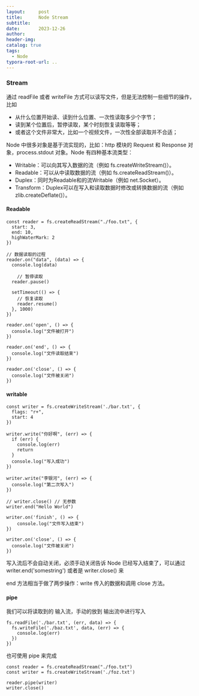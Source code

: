```yaml
---
layout:     post
title:      Node Stream
subtitle:  
date:       2023-12-26
author:     
header-img: 
catalog: true
tags:
  - Node
typora-root-url: ..
---
```


### Stream

通过 readFile 或者 writeFile 方式可以读写文件，但是无法控制一些细节的操作，比如

- 从什么位置开始读、读到什么位置、一次性读取多少个字节；
- 读到某个位置后，暂停读取，某个时刻恢复读取等等；
- 或者这个文件非常大，比如一个视频文件，一次性全部读取并不合适；

Node 中很多对象是基于流实现的，比如：http 模块的 Request 和 Response 对象，process.stdout 对象。Node 有四种基本流类型：

- Writable：可以向其写入数据的流（例如 fs.createWriteStream()）。
- Readable：可以从中读取数据的流（例如 fs.createReadStream()）。
- Duplex：同时为Readable和的流Writable（例如 net.Socket）。
- Transform：Duplex可以在写入和读取数据时修改或转换数据的流（例如zlib.createDeflate()）。

#### Readable

```
const reader = fs.createReadStream("./foo.txt", {
  start: 3,
  end: 10,
  highWaterMark: 2
})

// 数据读取的过程
reader.on("data", (data) => {
  console.log(data)
	
	// 暂停读取
  reader.pause()

  setTimeout(() => {
  	// 恢复读取
    reader.resume()
  }, 1000)
})

reader.on('open', () => {
  console.log("文件被打开")
})

reader.on('end', () => {
  console.log("文件读取结束")
})

reader.on('close', () => {
  console.log("文件被关闭")
})
```

#### writable

```
const writer = fs.createWriteStream('./bar.txt', {
  flags: "r+",
  start: 4
})

writer.write("你好啊", (err) => {
  if (err) {
    console.log(err)
    return
  }
  console.log("写入成功")
})

writer.write("李银河", (err) => {
  console.log("第二次写入")
})

// writer.close() // 无参数
writer.end("Hello World")

writer.on('finish', () => {
	console.log("文件写入结束")
})

writer.on('close', () => {
  console.log("文件被关闭")
})
```

写入流后不会自动关闭，必须手动关闭告诉 Node 已经写入结束了，可以通过 writer.end('somestring') 或者是 writer.close() 来

end 方法相当于做了两步操作：write 传入的数据和调用 close 方法。

#### pipe

我们可以将读取到的 输入流，手动的放到 输出流中进行写入

```
fs.readFile('./bar.txt', (err, data) => {
  fs.writeFile('./baz.txt', data, (err) => {
    console.log(err)
  })
})
```

也可使用 pipe 来完成

```
const reader = fs.createReadStream("./foo.txt")
const writer = fs.createWriteStream('./foz.txt')

reader.pipe(writer)
writer.close()
```

